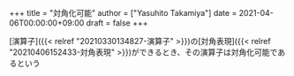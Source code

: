 +++
title = "対角化可能"
author = ["Yasuhito Takamiya"]
date = 2021-04-06T00:00:00+09:00
draft = false
+++

[演算子]({{< relref "20210330134827-演算子" >}})の[対角表現]({{< relref "20210406152433-対角表現" >}})ができるとき、その演算子は対角化可能であるという
